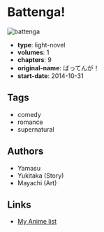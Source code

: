# Battenga!

![battenga](https://cdn.myanimelist.net/images/manga/1/169834.jpg)

-   **type**: light-novel
-   **volumes**: 1
-   **chapters**: 9
-   **original-name**: ばってんが！
-   **start-date**: 2014-10-31

## Tags

-   comedy
-   romance
-   supernatural

## Authors

-   Yamasu
-   Yukitaka (Story)
-   Mayachi (Art)

## Links

-   [My Anime list](https://myanimelist.net/manga/95315/Battenga)
